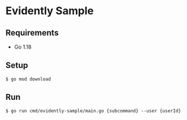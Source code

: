 # Evidently Sample

## Requirements

- Go 1.18

## Setup

```console
$ go mod download
```

## Run

```console
$ go run cmd/evidently-sample/main.go {subcommand} --user {userId}
```

